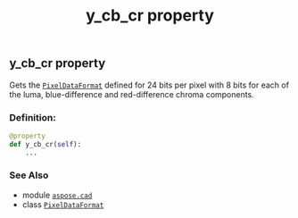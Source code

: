 ﻿---
title: y_cb_cr property
second_title: Aspose.CAD for Python via .NET API References
description: 
type: docs
weight: 190
url: /aspose.cad/pixeldataformat/y_cb_cr/
is_root: false
---

## y_cb_cr property


Gets the [`PixelDataFormat`](/cad/python-net/aspose.cad/pixeldataformat) defined for 24 bits per pixel with 8 bits for each of the luma, blue-difference and red-difference chroma components.
### Definition:
```python
@property
def y_cb_cr(self):
    ...
```

### See Also
* module [`aspose.cad`](../../)
* class [`PixelDataFormat`](/cad/python-net/aspose.cad/pixeldataformat)
